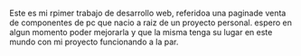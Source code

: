 Este es mi rpimer trabajo de desarrollo web, referidoa una paginade venta de componentes de pc que nacio a raiz de un proyecto personal.
espero en algun momento poder mejorarla y que la misma tenga su lugar en este mundo con mi proyecto funcionando a la par.

